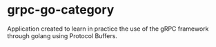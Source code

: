 # grpc-go-category
Application created to learn in practice the use of the gRPC framework through golang using Protocol Buffers.
